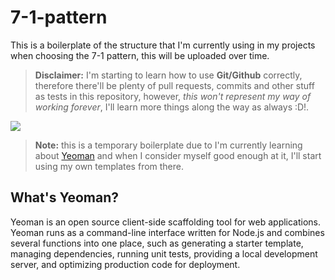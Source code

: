 # 7-1-pattern
This is a boilerplate of the structure that I'm currently using in my projects when choosing the 7-1 pattern, this will be uploaded over time.

> **Disclaimer:** I'm starting to learn how to use **Git/Github** correctly, therefore there'll be plenty of pull requests, commits and other stuff as tests in this repository, however, *this won't represent my way of working forever*, I'll learn more things along the way as always :D!.

![](https://kiranworkspace.com/wp-content/uploads/2020/08/sass-architecture-e1608461475183.jpg)

> **Note:** this is a temporary boilerplate due to I'm currently learning about [Yeoman](https://yeoman.io/) and when I consider myself good enough at it, I'll start using my own templates from there.

## What's Yeoman?
Yeoman is an open source client-side scaffolding tool for web applications. Yeoman runs as a command-line interface written for Node.js and combines several functions into one place, such as generating a starter template, managing dependencies, running unit tests, providing a local development server, and optimizing production code for deployment.

